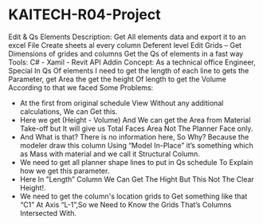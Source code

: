 # KAITECH-R04-Project
Edit & Qs Elements
Description:
Get All elements data and export it to an excel File
Create sheets al every column Deferent level 
Edit Grids – Get Dimensions of grides and columns
Get the Qs of elements in a fast way 
Tools:
C# - Xamil - Revit API
Addin Concept:
As a technical office Engineer, Special In Qs Of elements I need to get the length of each line to gets the Parameter, get Area the get the height Of length to get the Volume According to that we faced Some Problems:
- At the first from original schedule View Without any additional calculations, We can Get this.
- Here we get (Height -  Volume) And We can get  the Area from Material Take-off but It will give us Total Faces Area Not The Planner Face only.
- And What is that? There is no information here, So Why? Because the modeler draw this column 
Using “Model In-Place” it’s something which as Mass with material and we call it Structural Column.
- We need to get all planner shape lines to put in Qs schedule To Explain how we get this parameter.
- Here In ”Length” Column We Can Get The Hight But This Not The Clear Height!.
- We need to get the column's location grids to Get something like that  “C1” At Axis “L-1”,So we
Need to Know the Grids That’s Columns Intersected With.

